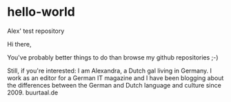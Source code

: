 # hello-world
Alex' test repository

Hi there,

You've probably better things to do than browse my github repositories ;-)

Still, if you're interested: I am Alexandra, a Dutch gal living in Germany. I work as an editor for a German IT magazine and I have been blogging about the differences between the German and Dutch language and culture since 2009. buurtaal.de 


